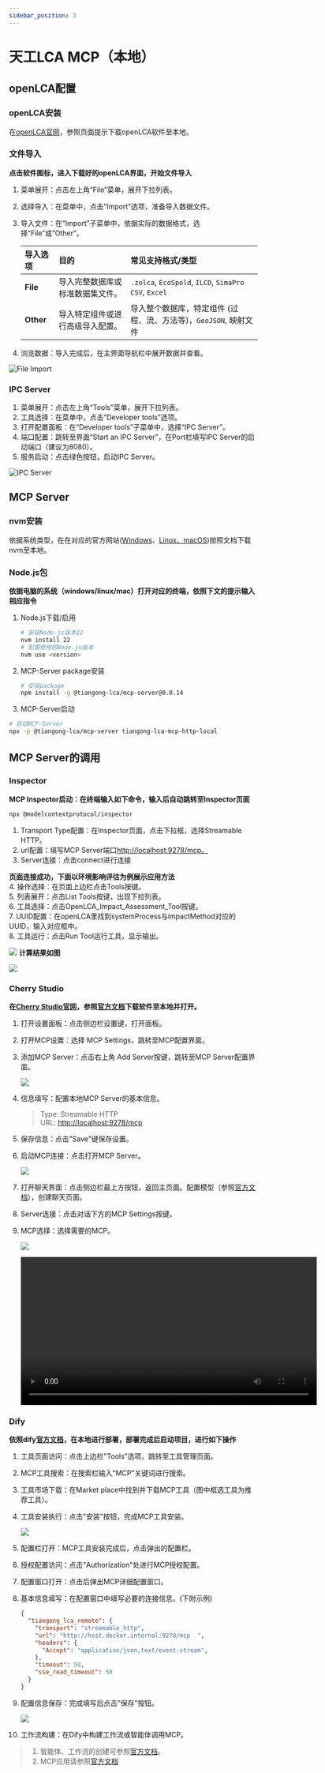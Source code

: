 ```yaml
---
sidebar_position: 3
---
```


# 天工LCA MCP（本地）

## openLCA配置

### openLCA安装

在[openLCA官网](https://www.openlca.org/download)，参照页面提示下载openLCA软件至本地。  

### 文件导入

**点击软件图标，进入下载好的openLCA界面，开始文件导入**  

1. 菜单展开：点击左上角“File”菜单，展开下拉列表。  
2. 选择导入：在菜单中，点击“Import”选项，准备导入数据文件。  
3. 导入文件：在“Import”子菜单中，依据实际的数据格式，选择“File”或“Other”。

    | 导入选项 | 目的                             | 常见支持格式/类型                                      |
    | :------- | :------------------------------- | :----------------------------------------------------- |
    | **File** | 导入完整数据库或标准数据集文件。 | `.zolca`, `EcoSpold`, `ILCD`, `SimaPro CSV`, `Excel`   |
    | **Other** | 导入特定组件或进行高级导入配置。 | 导入整个数据库，特定组件 (过程、流、方法等)，`GeoJSON`, 映射文件 |

4. 浏览数据：导入完成后，在主界面导航栏中展开数据并查看。  

![File Import](img/1.png)  

### IPC Server

1. 菜单展开：点击左上角“Tools”菜单，展开下拉列表。  
2. 工具选择：在菜单中，点击“Developer tools”选项。  
3. 打开配置面板：在“Developer tools”子菜单中，选择“IPC Server”。
4. 端口配置：跳转至界面“Start an IPC Server”，在Port栏填写IPC Server的启动端口（建议为8080）。  
5. 服务启动：点击绿色按钮，启动IPC Server。  

![IPC Server](img/2.png)  

## MCP Server

### nvm安装

依据系统类型，在在对应的官方网站([Windows](https://github.com/coreybutler/nvm-windows/releases)、[Linux、macOS](https://github.com/nvm-sh/nvm))按照文档下载nvm至本地。  

### Node.js包

**依据电脑的系统（windows/linux/mac）打开对应的终端，依照下文的提示输入相应指令**  

1. Node.js下载/启用  

    ```bash
    # 安装Node.js版本22
    nvm install 22
    # 配置使用的Node.js版本
    nvm use <version>
    ```

2. MCP-Server package安装  

    ```bash
    # 安装package
    npm install -g @tiangong-lca/mcp-server@0.0.14
    ```

3. MCP-Server启动  

```bash
# 启动MCP-Server
npx -p @tiangong-lca/mcp-server tiangong-lca-mcp-http-local
```

## MCP Server的调用

### Inspector

**MCP Inspector启动：在终端输入如下命令，输入后自动跳转至Inspector页面**  

```bash
npx @modelcontextprotocol/inspector
```

1. Transport Type配置：在Inspector页面，点击下拉框，选择Streamable HTTP。  
2. url配置：填写MCP Server端口<http://localhost:9278/mcp。>  
3. Server连接：点击connect进行连接

**页面连接成功，下面以环境影响评估为例展示应用方法**  
4. 操作选择：在页面上边栏点击Tools按键。  
5. 列表展开：点击List Tools按键，出现下拉列表。  
6. 工具选择：点击OpenLCA_Impact_Assessment_Tool按键。  
7. UUID配置：在openLCA里找到systemProcess与impactMethod对应的UUID，输入对应框中。  
8. 工具运行：点击Run Tool运行工具，显示输出。  

![](img/4.png)
**计算结果如图**  

![](img/5.png)

### Cherry Studio

**在[Cherry Studio官网](https://www.cherry-ai.com/download)，参照[官方文档](https://docs.cherry-ai.com/pre-basic/installation)下载软件至本地并打开。**

1. 打开设置面板：点击侧边栏设置键，打开面板。  
2. 打开MCP设置：选择 MCP Settings，跳转至MCP配置界面。  
3. 添加MCP Server：点击右上角 Add Server按键，跳转至MCP Server配置界面。  

    ![](img/6.png)

4. 信息填写：配置本地MCP Server的基本信息。  
    >Type: Streamable HTTP  
    >URL: <http://localhost:9278/mcp>

5. 保存信息：点击"Save"键保存设置。
6. 启动MCP连接：点击打开MCP Server。

    ![](img/7.png)

7. 打开聊天界面：点击侧边栏最上方按钮，返回主页面。配置模型（参照[官方文档](https://docs.cherry-ai.com/pre-basic/providers)），创建聊天页面。  
8. Server连接：点击对话下方的MCP Settings按键。  
9. MCP选择：选择需要的MCP。  

    ![](img/9.png)  

    <video src="img/1.mp4" controls width="600">
      您的浏览器不支持视频播放。
    </video>

### Dify

**依照dify[官方文档](https://docs.dify.ai/zh-hans/getting-started/install-self-hosted/readme)，在本地进行部署，部署完成后启动项目，进行如下操作**  

1. 工具页面访问：点击上边栏"Tools"选项，跳转至工具管理页面。
2. MCP工具搜索：在搜索栏输入"MCP"关键词进行搜索。
3. 工具市场下载：在Market place中找到并下载MCP工具（图中框选工具为推荐工具）。
4. 工具安装执行：点击"安装"按钮，完成MCP工具安装。

    ![](img/16.png)

5. 配置栏打开：MCP工具安装完成后，点击弹出的配置栏。  
6. 授权配置访问：点击"Authorization"处进行MCP授权配置。  
7. 配置窗口打开：点击后弹出MCP详细配置窗口。  
8. 基本信息填写：在配置窗口中填写必要的连接信息。(下附示例)

    ```JSON
    {
      "tiangong_lca_remote": {
        "transport": "streamable_http",
        "url": "http://host.docker.internal:9278/mcp  ",
        "headers": {
          "Accept": "application/json,text/event-stream",
        },
        "timeout": 50,
        "sse_read_timeout": 50
      }
    }
    ```

9. 配置信息保存：完成填写后点击"保存"按钮。

    ![](img/25.png)

10. 工作流构建：在Dify中构建工作流或智能体调用MCP。
>
>1. 智能体、工作流的创建可参照[官方文档](https://docs.dify.ai/zh-hans/guides/application-orchestrate/creating-an-application)。
>2. MCP应用请参照[官方文档](https://docs.dify.ai/zh-hans/guides/tools/mcp)

